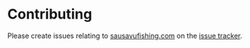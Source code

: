 # Contributing

Please  create issues relating to [sausavufishing.com](http://www.savusavufishing.com/) on the [issue tracker](https://github.com/jtmitchell/savusavufishing/issues/new).
